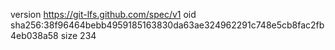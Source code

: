 version https://git-lfs.github.com/spec/v1
oid sha256:38f96464bebb4959185163830da63ae324962291c748e5cb8fac2fb4eb038a58
size 234
